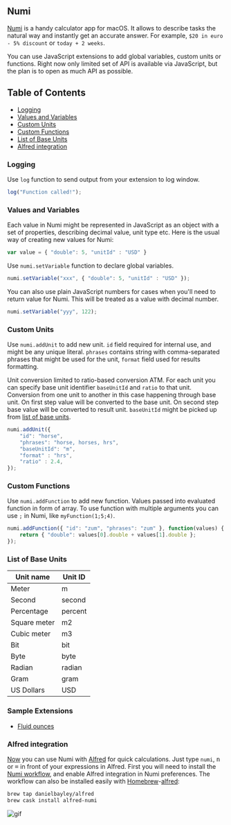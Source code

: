 ## Numi

[Numi](http://numi.io) is a handy calculator app for macOS. It allows to describe tasks the natural way and instantly get an accurate answer. For example, `$20 in euro - 5% discount` or `today + 2 weeks`. 

You can use JavaScript extensions to add global variables, custom units or functions. Right now only limited set of API is available via JavaScript, but the plan is to open as much API as possible.

## Table of Contents

* [Logging](#logging)
* [Values and Variables](#values-and-variables)
* [Custom Units](#custom-units)
* [Custom Functions](#custom-functions)
* [List of Base Units](#list-of-base-units)
* [Alfred integration](#alfred-integration)

### Logging

Use `log` function to send output from your extension to log window. 

```js
log("Function called!");
```

### Values and Variables

Each value in Numi might be represented in JavaScript as an object with a set of properties, describing decimal value, unit type etc. Here is the usual way of creating new values for Numi:

```js
var value = { "double": 5, "unitId" : "USD" }
```

Use `numi.setVariable` function to declare global variables. 

```js
numi.setVariable("xxx", { "double": 5, "unitId" : "USD" });
```

You can also use plain JavaScript numbers for cases when you'll need to return value for Numi. This will be treated as a value with decimal number.

```js
numi.setVariable("yyy", 122);
```

### Custom Units

Use `numi.addUnit` to add new unit. `id` field required for internal use, and might be any unique literal. `phrases` contains string with comma-separated phrases that might be used for the unit, `format` field used for results formatting. 

Unit conversion limited to ratio-based conversion ATM. For each unit you can specify base unit identifier `baseUnitId` and `ratio` to that unit. Conversion from one unit to another in this case happening through base unit. On first step value will be converted to the base unit. On second step base value will be converted to result unit. `baseUnitId` might be picked up from [list of base units](#list-of-base-units). 

```js
numi.addUnit({
    "id": "horse",
    "phrases": "horse, horses, hrs",
    "baseUnitId": "m",
    "format" : "hrs",
    "ratio" : 2.4,
});
```

### Custom Functions

Use `numi.addFunction` to add new function. Values passed into evaluated function in form of array. To use function with multiple arguments you can use `;` in Numi, like `myFunction(1;5;4)`.

```js
numi.addFunction({ "id": "zum", "phrases": "zum" }, function(values) {
    return { "double": values[0].double + values[1].double };
});
```

### List of Base Units

| Unit name | Unit ID |
| --- | --- |
| Meter | m |
| Second | second |
| Percentage | percent |
| Square meter | m2 |
| Cubic meter | m3 |
| Bit | bit |
| Byte | byte |
| Radian | radian |
| Gram | gram |
| US Dollars | USD |


### Sample Extensions

- [Fluid ounces](fluid-ounce.js)

### Alfred integration

[Now](http://numi.io/blog/alfred) you can use Numi with [Alfred](https://alfredapp.com) for quick calculations. Just type `numi`, <kbd>n</kbd> or <kbd>=</kbd> in front of your expressions in Alfred. First you will need to install the [Numi workflow](releases/download/latest/numi.alfredworkflow), and enable Alfred integration in Numi preferences. The workflow can also be installed easily with [Homebrew](http://brew.sh)-[alfred](https://github.com/danielbayley/homebrew-alfred):

```sh
brew tap danielbayley/alfred
brew cask install alfred-numi
```

![gif](http://numi.io/static/gif/alfred.gif)
